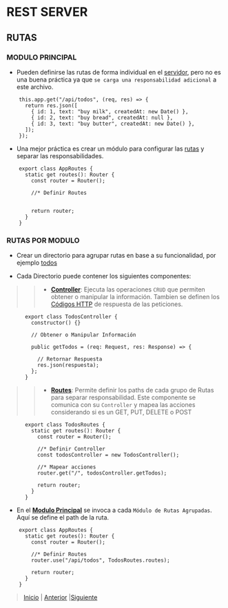 # REST SERVER

## RUTAS

### MODULO PRINCIPAL

- Pueden definirse las rutas de forma individual en el [servidor](./src/presentation/server.ts), pero no es una buena práctica ya que `se carga una responsabilidad adicional` a este archivo.

```
    this.app.get("/api/todos", (req, res) => {
      return res.json([
        { id: 1, text: "buy milk", createdAt: new Date() },
        { id: 2, text: "buy bread", createdAt: null },
        { id: 3, text: "buy butter", createdAt: new Date() },
      ]);
    });
```

- Una mejor práctica es crear un módulo para configurar las [rutas](./src/presentation/routes.ts) y separar las responsabilidades.

```
    export class AppRoutes {
      static get routes(): Router {
        const router = Router();

        //* Definir Routes


        return router;
      }
    }
```

### RUTAS POR MODULO

- Crear un directorio para agrupar rutas en base a su funcionalidad, por ejemplo [todos](./src/presentation/todos/)

- Cada Directorio puede contener los siguientes componentes:

> > - [**Controller**](./src/presentation/todos/controller.ts): Ejecuta las operaciones `CRUD` que permiten obtener o manipular la información. Tambien se definen los [Códigos HTTP](https://developer.mozilla.org/en-US/docs/Web/HTTP/Status) de respuesta de las peticiones.

```
      export class TodosController {
        constructor() {}

        // Obtener o Manipular Información

        public getTodos = (req: Request, res: Response) => {

          // Retornar Respuesta
          res.json(respuesta);
        };
      }
```

> > - [**Routes**](./src/presentation/todos/routes.ts): Permite definir los paths de cada grupo de Rutas para separar responsabilidad. Este componente se comunica con su `Controller` y mapea las acciones considerando si es un GET, PUT, DELETE o POST

```
      export class TodosRoutes {
        static get routes(): Router {
          const router = Router();

          //* Definir Controller
          const todosController = new TodosController();

          //* Mapear acciones
          router.get("/", todosController.getTodos);

          return router;
        }
      }
```

- En el [**Modulo Principal**](./src/presentation/routes.ts) se invoca a cada `Módulo de Rutas Agrupadas`. Aquí se define el path de la ruta.

```
    export class AppRoutes {
      static get routes(): Router {
        const router = Router();

        //* Definir Routes
        router.use("/api/todos", TodosRoutes.routes);

        return router;
      }
    }
```

> [Inicio](./README.md) | [Anterior](./deployment.md) |[Siguiente](./)
